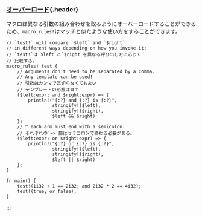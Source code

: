### [オーバーロード](#オーバーロード){.header}

マクロは異なる引数の組み合わせを取るようにオーバーロードすることができるため、`macro_rules!`はマッチと似たような使い方をすることができます。

    // `test!` will compare `$left` and `$right`
    // in different ways depending on how you invoke it:
    // `test!`は`$left`と`$right`を異なる呼び出し方に応じて
    // 比較する。
    macro_rules! test {
        // Arguments don't need to be separated by a comma.
        // Any template can be used!
        // 引数はカンマで区切らなくてもよい
        // テンプレートの形態は自由！
        ($left:expr; and $right:expr) => {
            println!("{:?} and {:?} is {:?}",
                     stringify!($left),
                     stringify!($right),
                     $left && $right)
        };
        // ^ each arm must end with a semicolon.
        // それぞれの`=>`節はセミコロンで終わる必要がある。
        ($left:expr; or $right:expr) => {
            println!("{:?} or {:?} is {:?}",
                     stringify!($left),
                     stringify!($right),
                     $left || $right)
        };
    }

    fn main() {
        test!(1i32 + 1 == 2i32; and 2i32 * 2 == 4i32);
        test!(true; or false);
    }
:::

